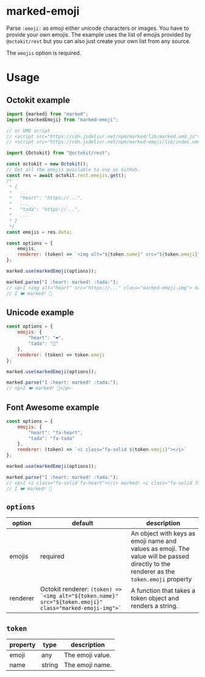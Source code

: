# marked-emoji
Parse `:emoji:` as emoji either unicode characters or images. You have to provide your own emojis. The example uses the list of emojis provided by `@octokit/rest` but you can also just create your own list from any source.

The `emojis` option is required.

# Usage

## Octokit example

```js
import {marked} from "marked";
import {markedEmoji} from "marked-emoji";

// or UMD script
// <script src="https://cdn.jsdelivr.net/npm/marked/lib/marked.umd.js"></script>
// <script src="https://cdn.jsdelivr.net/npm/marked-emoji/lib/index.umd.js"></script>

import {Octokit} from "@octokit/rest";

const octokit = new Octokit();
// Get all the emojis available to use on GitHub.
const res = await octokit.rest.emojis.get();
/*
 * {
 *   ...
 *   "heart": "https://...",
 *   ...
 *   "tada": "https://...",
 *   ...
 * }
 */
const emojis = res.data;

const options = {
	emojis,
	renderer: (token) => `<img alt="${token.name}" src="${token.emoji}" class="marked-emoji-img">`
};

marked.use(markedEmoji(options));

marked.parse("I :heart: marked! :tada:");
// <p>I <img alt="heart" src="https://..." class="marked-emoji-img"> marked! <img alt="tada" src="https://..." class="marked-emoji-img"></p>
// I ❤️ marked! 🎉
```

## Unicode example

```js
const options = {
	emojis: {
		"heart": "❤️",
		"tada": "🎉"
	},
	renderer: (token) => token.emoji
};

marked.use(markedEmoji(options));

marked.parse("I :heart: marked! :tada:");
// <p>I ❤️ marked! 🎉</p>
```

## Font Awesome example

```js
const options = {
	emojis: {
		"heart": "fa-heart",
		"tada": "fa-tada"
	},
	renderer: (token) => `<i class="fa-solid ${token.emoji}"></i>`
};

marked.use(markedEmoji(options));

marked.parse("I :heart: marked! :tada:");
// <p>I <i class="fa-solid fa-heart"></i> marked! <i class="fa-solid fa-tada"></i></p>
// I ❤️ marked! 🎉
```

## `options`

| option | default | description |
|--------|---------|-------------|
| emojis | required | An object with keys as emoji name and values as emoji. The value will be passed directly to the renderer as the `token.emoji` property |
| renderer | Octokit renderer: ``(token) => `<img alt="${token.name}" src="${token.emoji}" class="marked-emoji-img">` `` | A function that takes a token object and renders a string. |

## `token`

| property | type | description |
|----------|------|-------------|
| emoji | any | The emoji value. |
| name | string | The emoji name. |
